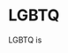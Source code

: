 # LGBTQ

LGBTQ is

<!--
Decide on whether I actually wanna keep these parts and expand on them

Many versions of the acronym for the LGBTQ+ exist and are in or were in use, like LGBT, LGBTI, LGBTQ+, LGBTI+, LGBTQIA+, LGBTQQIAAP, LGBTQQIP2SA, etc.

There are also alternative terms that are or were in use (add more stuff here)
-->
